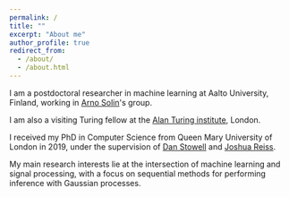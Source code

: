 ```yaml
---
permalink: /
title: ""
excerpt: "About me"
author_profile: true
redirect_from: 
  - /about/
  - /about.html
---
```


I am a postdoctoral researcher in machine learning at Aalto University, Finland, working in [Arno Solin](https://users.aalto.fi/~asolin/)'s group.

I am also a visiting Turing fellow at the [Alan Turing institute](https://www.turing.ac.uk/), London.

I received my PhD in Computer Science from Queen Mary University of London in 2019, under the supervision of [Dan Stowell](http://www.mcld.co.uk/) and [Joshua Reiss](http://www.eecs.qmul.ac.uk/~josh/).

My main research interests lie at the intersection of machine learning and signal processing, with a focus on sequential methods for performing inference with Gaussian processes.
